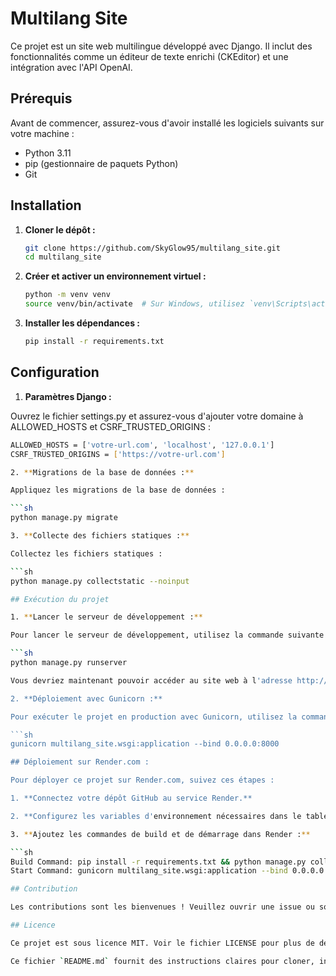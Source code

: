 # Multilang Site

Ce projet est un site web multilingue développé avec Django. Il inclut des fonctionnalités comme un éditeur de texte enrichi (CKEditor) et une intégration avec l'API OpenAI.

## Prérequis

Avant de commencer, assurez-vous d'avoir installé les logiciels suivants sur votre machine :

- Python 3.11
- pip (gestionnaire de paquets Python)
- Git

## Installation

1. **Cloner le dépôt :**

   ```sh
   git clone https://github.com/SkyGlow95/multilang_site.git
   cd multilang_site
   
2. **Créer et activer un environnement virtuel :**

   ```sh
   python -m venv venv
   source venv/bin/activate  # Sur Windows, utilisez `venv\Scripts\activate`

3. **Installer les dépendances :**

   ```sh
   pip install -r requirements.txt

## Configuration

1. **Paramètres Django :**

  Ouvrez le fichier settings.py et assurez-vous d'ajouter votre domaine à ALLOWED_HOSTS et CSRF_TRUSTED_ORIGINS :

   ```sh
   ALLOWED_HOSTS = ['votre-url.com', 'localhost', '127.0.0.1']
   CSRF_TRUSTED_ORIGINS = ['https://votre-url.com']

2. **Migrations de la base de données :**

  Appliquez les migrations de la base de données :

   ```sh
   python manage.py migrate

3. **Collecte des fichiers statiques :**

  Collectez les fichiers statiques :

   ```sh
   python manage.py collectstatic --noinput

## Exécution du projet

1. **Lancer le serveur de développement :**

  Pour lancer le serveur de développement, utilisez la commande suivante :

   ```sh
   python manage.py runserver

  Vous devriez maintenant pouvoir accéder au site web à l'adresse http://127.0.0.1:8000/.

2. **Déploiement avec Gunicorn :**

  Pour exécuter le projet en production avec Gunicorn, utilisez la commande suivante :

   ```sh
   gunicorn multilang_site.wsgi:application --bind 0.0.0.0:8000

## Déploiement sur Render.com :

Pour déployer ce projet sur Render.com, suivez ces étapes :

1. **Connectez votre dépôt GitHub au service Render.**

2. **Configurez les variables d'environnement nécessaires dans le tableau de bord Render.**

3. **Ajoutez les commandes de build et de démarrage dans Render :**

   ```sh
   Build Command: pip install -r requirements.txt && python manage.py collectstatic --noinput && python manage.py migrate
   Start Command: gunicorn multilang_site.wsgi:application --bind 0.0.0.0:8000

## Contribution

Les contributions sont les bienvenues ! Veuillez ouvrir une issue ou soumettre une pull request pour tout changement majeur.

## Licence

Ce projet est sous licence MIT. Voir le fichier LICENSE pour plus de détails.

Ce fichier `README.md` fournit des instructions claires pour cloner, installer, configurer, et exécuter le projet, ainsi que des informations sur le déploiement et la contribution.
